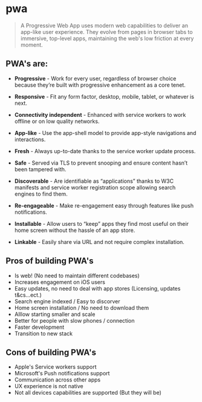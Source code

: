 # pwa

> A Progressive Web App uses modern web capabilities to deliver an app-like user experience. They evolve from pages in browser tabs to immersive, top-level apps, maintaining the web's low friction at every moment.

## PWA's are:

* **Progressive** - Work for every user, regardless of browser choice because they’re built with progressive enhancement as a core tenet.

* **Responsive** - Fit any form factor, desktop, mobile, tablet, or whatever is next.

* **Connectivity independent** - Enhanced with service workers to work offline or on low quality networks.

* **App-like** - Use the app-shell model to provide app-style navigations and interactions.

* **Fresh** - Always up-to-date thanks to the service worker update process.

* **Safe** - Served via TLS to prevent snooping and ensure content hasn’t been tampered with.

* **Discoverable** - Are identifiable as “applications” thanks to W3C manifests and service worker registration scope allowing search engines to find them.

* **Re-engageable** - Make re-engagement easy through features like push notifications.

* **Installable** - Allow users to “keep” apps they find most useful on their home screen without the hassle of an app store.

* **Linkable** - Easily share via URL and not require complex installation.

## Pros of building PWA's

* Is web! (No need to maintain different codebases)
* Increases engagement on iOS users
* Easy updates, no need to deal with app stores (Licensing, updates t&cs...ect.)
* Search engine indexed / Easy to discorver
* Home screen installation / No need to download them
* Alllow starting smaller and scale
* Better for people with slow phones / connection
* Faster development
* Transition to new stack

## Cons of building PWA's

* Apple's Service workers support
* Microsoft's Push notifications support
* Communication across other apps
* UX experience is not native
* Not all devices capabilities are supported (But they will be)


